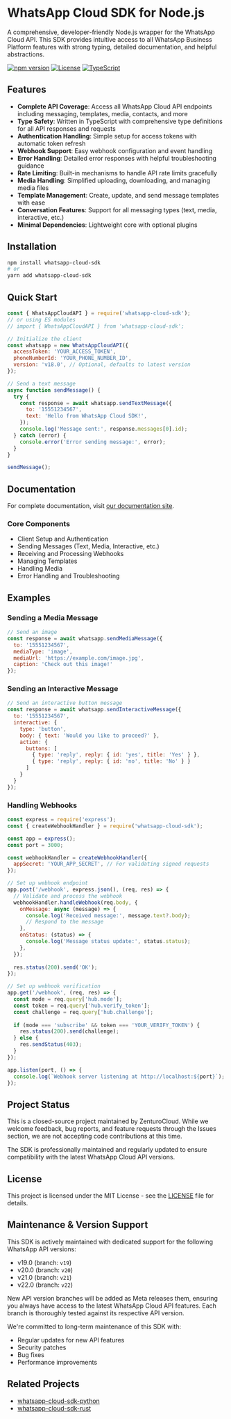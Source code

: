 # WhatsApp Cloud SDK for Node.js

A comprehensive, developer-friendly Node.js wrapper for the WhatsApp Cloud API. This SDK provides intuitive access to all WhatsApp Business Platform features with strong typing, detailed documentation, and helpful abstractions.

[![npm version](https://img.shields.io/npm/v/whatsapp-cloud-sdk.svg)](https://www.npmjs.com/package/whatsapp-cloud-sdk)
[![License](https://img.shields.io/github/license/zenturocloud/whatsapp-cloud-sdk-node)](https://github.com/zenturocloud/whatsapp-cloud-sdk-node/blob/main/LICENSE)
[![TypeScript](https://img.shields.io/badge/TypeScript-4.9.5-blue)](https://www.typescriptlang.org/)

## Features

- **Complete API Coverage**: Access all WhatsApp Cloud API endpoints including messaging, templates, media, contacts, and more
- **Type Safety**: Written in TypeScript with comprehensive type definitions for all API responses and requests
- **Authentication Handling**: Simple setup for access tokens with automatic token refresh
- **Webhook Support**: Easy webhook configuration and event handling
- **Error Handling**: Detailed error responses with helpful troubleshooting guidance
- **Rate Limiting**: Built-in mechanisms to handle API rate limits gracefully
- **Media Handling**: Simplified uploading, downloading, and managing media files
- **Template Management**: Create, update, and send message templates with ease
- **Conversation Features**: Support for all messaging types (text, media, interactive, etc.)
- **Minimal Dependencies**: Lightweight core with optional plugins

## Installation

```bash
npm install whatsapp-cloud-sdk
# or
yarn add whatsapp-cloud-sdk
```

## Quick Start

```javascript
const { WhatsAppCloudAPI } = require('whatsapp-cloud-sdk');
// or using ES modules
// import { WhatsAppCloudAPI } from 'whatsapp-cloud-sdk';

// Initialize the client
const whatsapp = new WhatsAppCloudAPI({
  accessToken: 'YOUR_ACCESS_TOKEN',
  phoneNumberId: 'YOUR_PHONE_NUMBER_ID',
  version: 'v18.0', // Optional, defaults to latest version
});

// Send a text message
async function sendMessage() {
  try {
    const response = await whatsapp.sendTextMessage({
      to: '15551234567',
      text: 'Hello from WhatsApp Cloud SDK!',
    });
    console.log('Message sent:', response.messages[0].id);
  } catch (error) {
    console.error('Error sending message:', error);
  }
}

sendMessage();
```

## Documentation

For complete documentation, visit [our documentation site](#).

### Core Components

- Client Setup and Authentication
- Sending Messages (Text, Media, Interactive, etc.)
- Receiving and Processing Webhooks
- Managing Templates
- Handling Media
- Error Handling and Troubleshooting

## Examples

### Sending a Media Message

```javascript
// Send an image
const response = await whatsapp.sendMediaMessage({
  to: '15551234567',
  mediaType: 'image',
  mediaUrl: 'https://example.com/image.jpg',
  caption: 'Check out this image!'
});
```

### Sending an Interactive Message

```javascript
// Send an interactive button message
const response = await whatsapp.sendInteractiveMessage({
  to: '15551234567',
  interactive: {
    type: 'button',
    body: { text: 'Would you like to proceed?' },
    action: {
      buttons: [
        { type: 'reply', reply: { id: 'yes', title: 'Yes' } },
        { type: 'reply', reply: { id: 'no', title: 'No' } }
      ]
    }
  }
});
```

### Handling Webhooks

```javascript
const express = require('express');
const { createWebhookHandler } = require('whatsapp-cloud-sdk');

const app = express();
const port = 3000;

const webhookHandler = createWebhookHandler({
  appSecret: 'YOUR_APP_SECRET', // For validating signed requests
});

// Set up webhook endpoint
app.post('/webhook', express.json(), (req, res) => {
  // Validate and process the webhook
  webhookHandler.handleWebhook(req.body, {
    onMessage: async (message) => {
      console.log('Received message:', message.text?.body);
      // Respond to the message
    },
    onStatus: (status) => {
      console.log('Message status update:', status.status);
    },
  });
  
  res.status(200).send('OK');
});

// Set up webhook verification
app.get('/webhook', (req, res) => {
  const mode = req.query['hub.mode'];
  const token = req.query['hub.verify_token'];
  const challenge = req.query['hub.challenge'];
  
  if (mode === 'subscribe' && token === 'YOUR_VERIFY_TOKEN') {
    res.status(200).send(challenge);
  } else {
    res.sendStatus(403);
  }
});

app.listen(port, () => {
  console.log(`Webhook server listening at http://localhost:${port}`);
});
```

## Project Status

This is a closed-source project maintained by ZenturoCloud. While we welcome feedback, bug reports, and feature requests through the Issues section, we are not accepting code contributions at this time.

The SDK is professionally maintained and regularly updated to ensure compatibility with the latest WhatsApp Cloud API versions.

## License

This project is licensed under the MIT License - see the [LICENSE](LICENSE) file for details.

## Maintenance & Version Support

This SDK is actively maintained with dedicated support for the following WhatsApp API versions:

- v19.0 (branch: `v19`)
- v20.0 (branch: `v20`)
- v21.0 (branch: `v21`) 
- v22.0 (branch: `v22`)

New API version branches will be added as Meta releases them, ensuring you always have access to the latest WhatsApp Cloud API features. Each branch is thoroughly tested against its respective API version.

We're committed to long-term maintenance of this SDK with:
- Regular updates for new API features
- Security patches
- Bug fixes
- Performance improvements

## Related Projects

- [whatsapp-cloud-sdk-python](https://github.com/zenturocloud/whatsapp-cloud-sdk-python)
- [whatsapp-cloud-sdk-rust](https://github.com/zenturocloud/whatsapp-cloud-sdk-rust)
